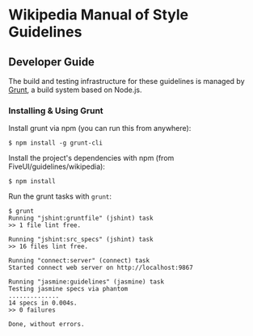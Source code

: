 # Wikipedia Manual of Style Guidelines

## Developer Guide

The build and testing infrastructure for these guidelines is managed
by [Grunt](http://gruntjs.com), a build system based on Node.js.

### Installing & Using Grunt

Install grunt via npm (you can run this from anywhere):

    $ npm install -g grunt-cli

Install the project's dependencies with npm (from FiveUI/guidelines/wikipedia):

    $ npm install

Run the grunt tasks with `grunt`:

    $ grunt
    Running "jshint:gruntfile" (jshint) task
    >> 1 file lint free.
    
    Running "jshint:src_specs" (jshint) task
    >> 16 files lint free.
    
    Running "connect:server" (connect) task
    Started connect web server on http://localhost:9867
    
    Running "jasmine:guidelines" (jasmine) task
    Testing jasmine specs via phantom
    ..............
    14 specs in 0.004s.
    >> 0 failures
    
    Done, without errors.


